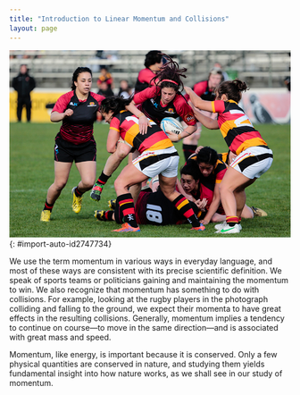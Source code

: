 ```yaml
---
title: "Introduction to Linear Momentum and Collisions"
layout: page
---
```





![Rugby players colliding during a rugby match.](../resources/Figure_08_00_01.jpg "Each rugby player has great momentum, which will affect the outcome of their collisions with each other and the ground. (credit: ozzzie, Flickr)")
{: #import-auto-id2747734}

We use the term momentum in various ways in everyday language, and most of these
ways are consistent with its precise scientific definition. We speak of sports
teams or politicians gaining and maintaining the momentum to win. We also
recognize that momentum has something to do with collisions. For example,
looking at the rugby players in the photograph colliding and falling to the
ground, we expect their momenta to have great effects in the resulting
collisions. Generally, momentum implies a tendency to continue on course—to move
in the same direction—and is associated with great mass and speed.

Momentum, like energy, is important because it is conserved. Only a few physical
quantities are conserved in nature, and studying them yields fundamental insight
into how nature works, as we shall see in our study of momentum.
